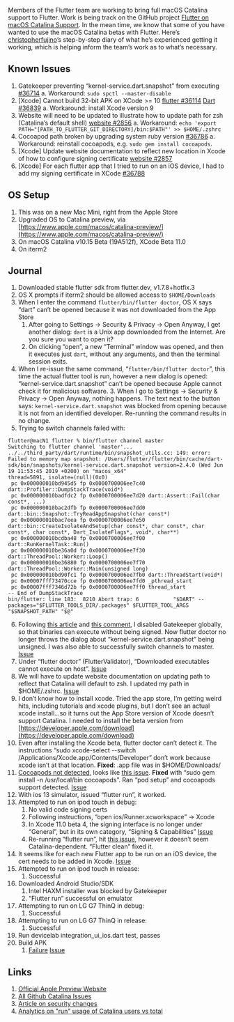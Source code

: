 Members of the Flutter team are working to bring full macOS Catalina support to Flutter. Work is being track on the GitHub project [Flutter on macOS Catalina Support](https://github.com/orgs/flutter/projects/4?add_cards_query=is%3Aopen). In the mean time, we know that some of you have wanted to use the macOS Catalina betas with Flutter. Here’s [christopherfujino](http://www.github.com/christopherfujino)’s step-by-step diary of what he’s experienced getting it working, which is helping inform the team’s work as to what’s necessary.

## Known Issues

1. Gatekeeper preventing “kernel-service.dart.snapshot” from executing [#36714](https://github.com/flutter/flutter/issues/36714)
  a. Workaround: `sudo spctl --master-disable`
2. [Xcode] Cannot build 32-bit APK on XCode >= 10 [flutter #36114](https://github.com/flutter/flutter/issues/36114) [Dart #36839](https://github.com/dart-lang/sdk/issues/36839)
  a. Workaround: install Xcode version 9
3. Website will need to be updated to illustrate how to update path for zsh (Catalina’s default shell) [website #2856](https://github.com/flutter/website/issues/2856)
  a. Workaround: `echo 'export PATH="[PATH_TO_FLUTTER_GIT_DIRECTORY]/bin:$PATH"' >> $HOME/.zshrc`
4. Cocoapod path broken by upgrading system ruby version [#36786](https://github.com/flutter/flutter/issues/36786)
  a. Workaround: reinstall cocoapods, e.g. `sudo gem install cocoapods`.
5. [Xcode] Update website documentation to reflect new location in Xcode of how to configure signing certificate [website #2857](https://github.com/flutter/website/issues/2857)
6. [Xcode] For each flutter app that I tried to run on an iOS device, I had to add my signing certificate in XCode [#36788](https://github.com/flutter/flutter/issues/36788)

## OS Setup

1. This was on a new Mac Mini, right from the Apple Store
1. Upgraded OS to Catalina preview, via [https://www.apple.com/macos/catalina-preview/](https://www.apple.com/macos/catalina-preview/)
1. On macOS Catalina v10.15 Beta (19A512f), XCode Beta 11.0
1. On iterm2

## Journal

1. Downloaded stable flutter sdk from flutter.dev, v1.7.8+hotfix.3
2. OS X prompts if iterm2 should be allowed access to `$HOME/Downloads`
3. When I enter the command `flutter/bin/flutter doctor`, OS X says “dart” can’t be opened because it was not downloaded from the App Store
    1. After going to Settings -> Security & Privacy -> Open Anyway, I get another dialog: `dart` is a Unix app downloaded from the Internet. Are you sure you want to open it?
    2. On clicking “open”, a new “Terminal” window was opened, and then it executes just `dart`, without any arguments, and then the terminal session exits.
4. When I re-issue the same command, “`flutter/bin/flutter doctor`”, this time the actual flutter tool is run, however a new dialog is opened: “kernel-service.dart.snapshot” can’t be opened because Apple cannot check it for malicious software.
    3. When I go to Settings -> Security & Privacy -> Open Anyway, nothing happens. The text next to the button says: `kernel-service.dart.snapshot` was blocked from opening because it is not from an identified developer. Re-running the command results in no change.
5. Trying to switch channels failed with: 
```
flutter@macN1 flutter % bin/flutter channel master
Switching to flutter channel 'master'...
../../third_party/dart/runtime/bin/snapshot_utils.cc: 149: error: Failed to memory map snapshot: /Users/flutter/flutter/bin/cache/dart-sdk/bin/snapshots/kernel-service.dart.snapshot version=2.4.0 (Wed Jun 19 11:53:45 2019 +0200) on "macos_x64"
thread=5891, isolate=(null)(0x0)
 pc 0x000000010bd945d5 fp 0x0000700006ee7c40 dart::Profiler::DumpStackTrace(void*)
 pc 0x000000010badfdc2 fp 0x0000700006ee7d20 dart::Assert::Fail(char const*, ...)
 pc 0x000000010bac2dfb fp 0x0000700006ee7dd0 dart::bin::Snapshot::TryReadAppSnapshot(char const*)
 pc 0x000000010bac7eea fp 0x0000700006ee7e50 dart::bin::CreateIsolateAndSetup(char const*, char const*, char const*, char const*, Dart_IsolateFlags*, void*, char**)
 pc 0x000000010bcdba48 fp 0x0000700006ee7f00 dart::RunKernelTask::Run()
 pc 0x000000010be36a0d fp 0x0000700006ee7f30 dart::ThreadPool::Worker::Loop()
 pc 0x000000010be36880 fp 0x0000700006ee7f70 dart::ThreadPool::Worker::Main(unsigned long)
 pc 0x000000010bd90fc1 fp 0x0000700006ee7fb0 dart::ThreadStart(void*)
 pc 0x00007fff73470cce fp 0x0000700006ee7fd0 _pthread_start
 pc 0x00007fff7346d72b fp 0x0000700006ee7ff0 thread_start
-- End of DumpStackTrace
bin/flutter: line 183:  8210 Abort trap: 6           "$DART" --packages="$FLUTTER_TOOLS_DIR/.packages" $FLUTTER_TOOL_ARGS "$SNAPSHOT_PATH" "$@"
```
6. Following [this article](https://www.imore.com/how-open-apps-unidentified-developers-mac) and [this comment](https://github.com/flutter/flutter/issues/33890#issuecomment-505160047), I disabled Gatekeeper globally, so that binaries can execute without being signed. Now flutter doctor no longer throws the dialog about “kernel-service.dart.snapshot” being unsigned. I was also able to successfully switch channels to master. [Issue](https://github.com/flutter/flutter/issues/36714)
7. Under “flutter doctor” (FlutterValidator), “Downloaded executables cannot execute on host”. [Issue](https://github.com/flutter/flutter/issues/22598)
8. We will have to update website documentation on updating path to reflect that Catalina will default to zsh. I updated my path in $HOME/.zshrc. [Issue](https://github.com/flutter/website/issues/2856)
9. I don’t know how to install xcode. Tried the app store, I’m getting weird hits, including tutorials and xcode plugins, but I don’t see an actual xcode install...so it turns out the App Store version of Xcode doesn’t support Catalina. I needed to install the beta version from [https://developer.apple.com/download](https://developer.apple.com/download)
10. Even after installing the Xcode beta, flutter doctor can’t detect it. The instructions “sudo xcode-select --switch /Applications/Xcode.app/Contents/Developer” don’t work because xcode isn’t at that location. **Fixed**: .app file was in $HOME/Downloads/
11. [Cocoapods not detected](https://paste.googleplex.com/5337691329658880), looks like [this issue](https://github.com/CocoaPods/CocoaPods/issues/6898). **Fixed** with “sudo gem install -n /usr/local/bin cocoapods”. Ran “pod setup” and cocoapods support detected. [Issue](https://github.com/flutter/flutter/issues/36786)
12. With ios 13 simulator, issued “flutter run”, it worked.
13. Attempted to run on ipod touch in debug:
    1. No valid code signing certs
    1. Following instructions, “open ios/Runner.xcworkspace” -> Xcode
    1. In Xcode 11.0 beta 4, the signing interface is no longer under “General”, but in its own category, “Signing & Capabilities” [Issue](https://github.com/flutter/website/issues/2857)
    1. Re-running “flutter run”, hit [this issue](https://github.com/flutter/flutter/issues/35989), however it doesn’t seem Catalina-dependent. “Flutter clean” fixed it.
14. It seems like for each new Flutter app to be run on an iOS device, the cert needs to be added in Xcode. [Issue](https://github.com/flutter/flutter/issues/36788)
15. Attempted to run on ipod touch in release:
    1. Successful
16. Downloaded Android Studio/SDK
    1. Intel HAXM installer was blocked by Gatekeeper
    1. “Flutter run” successful on emulator
17. Attempting to run on LG G7 ThinQ in debug:
    1. Successful
18. Attempting to run on LG G7 ThinQ in release:
    1. Successful
19. Run devicelab integration_ui_ios.dart test, passes
20. Build APK
    1. [Failure](https://paste.googleplex.com/4621858055913472) [Issue](#bookmark=id.7mbconxtxa5o)

## Links
1. [Official Apple Preview Website](https://www.apple.com/macos/catalina-preview/)
2. [All Github Catalina Issues](https://github.com/flutter/flutter/issues?q=is%3Aopen+is%3Aissue+label%3A%E2%80%8E%E2%80%8D%F0%9F%92%BBplatform-catalina)
3. [Article on security changes](https://www.cnet.com/news/6-macos-catalina-security-changes-from-apple-coming-this-fall/)
4. [Analytics on "run" usage of Catalina users vs total](https://analytics.google.com/analytics/web/#/report/app-content-pages/a67589403w118070018p123509034/explorer-table.plotKeys=%5B%5D&explorer-table.rowCount=10&_r.drilldown=analytics.contentDescription:run&_.useg=userXdHHlEdERVe-Do4CY8LIzA,builtin13&explorer-graphOptions.clearCompareConcept=true)